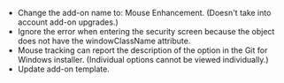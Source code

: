 * Change the add-on name to: Mouse Enhancement. (Doesn't take into account add-on upgrades.)
* Ignore the error when entering the security screen because the object does not have the windowClassName attribute.
* Mouse tracking can report the description of the option in the Git for Windows installer. (Individual options cannot be viewed individually.)
* Update add-on template.

